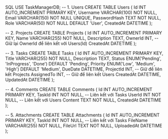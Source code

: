 SQL
USE TaskManagerDB;
-- 1. Users
CREATE TABLE Users (
    Id INT AUTO_INCREMENT PRIMARY KEY,
    Username VARCHAR(100) NOT NULL,
    Email VARCHAR(150) NOT NULL UNIQUE,
    PasswordHash TEXT NOT NULL,
    Role VARCHAR(50) NOT NULL DEFAULT 'User',
    CreatedAt DATETIME
);

-- 2. Projects
CREATE TABLE Projects (
    Id INT AUTO_INCREMENT PRIMARY KEY,
    Name VARCHAR(255) NOT NULL,
    Description TEXT,
    OwnerId INT,  -- Giữ lại OwnerId để liên kết với Users(Id)
    CreatedAt DATETIME
);

-- 3. Tasks
CREATE TABLE Tasks (
    Id INT AUTO_INCREMENT PRIMARY KEY,
    Title VARCHAR(255) NOT NULL,
    Description TEXT,
    Status ENUM('Pending', 'InProgress', 'Done') DEFAULT 'Pending',
    Priority ENUM('Low', 'Medium', 'High') DEFAULT 'Medium',
    DueDate DATETIME,
    ProjectId INT,      -- Giữ để liên kết Projects
    AssignedTo INT,     -- Giữ để liên kết Users
    CreatedAt DATETIME,
    UpdatedAt DATETIME
);

-- 4. Comments
CREATE TABLE Comments (
    Id INT AUTO_INCREMENT PRIMARY KEY,
    TaskId INT NOT NULL,   -- Liên kết với Tasks
    UserId INT NOT NULL,   -- Liên kết với Users
    Content TEXT NOT NULL,
    CreatedAt DATETIME
);

-- 5. Attachments
CREATE TABLE Attachments (
    Id INT AUTO_INCREMENT PRIMARY KEY,
    TaskId INT NOT NULL,       -- Liên kết với Tasks
    FileName VARCHAR(255) NOT NULL,
    FileUrl TEXT NOT NULL,
    UploadedAt DATETIME
);
